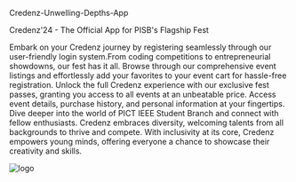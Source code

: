 Credenz-Unwelling-Depths-App
 
Credenz'24 - The Official App for PISB's Flagship Fest

Embark on your Credenz journey by registering seamlessly through our user-friendly login system.From coding competitions to entrepreneurial showdowns, our fest has it all. Browse through our comprehensive event listings and effortlessly add your favorites to your event cart for hassle-free registration.
Unlock the full Credenz experience with our exclusive fest passes, granting you access to all events at an unbeatable price. Access event details, purchase history, and personal information at your fingertips. Dive deeper into the world of PICT IEEE Student Branch and connect with fellow enthusiasts. Credenz embraces diversity, welcoming talents from all backgrounds to thrive and compete. With inclusivity at its core, Credenz empowers young minds, offering everyone a chance to showcase their creativity and skills.

![logo](https://github.com/tanayduddalwar/Credenz-Unwelling-Depths-App/assets/Credenz%20App%20Schema.png)

